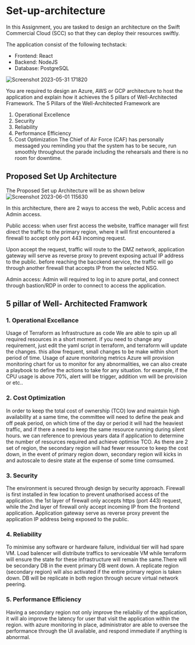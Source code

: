 # Set-up-architecture

In this Assignment, you are tasked to design an architecture on the Swift Commercial Cloud (SCC) so that they can deploy their resources swiftly.

The application consist of the following techstack:
- Frontend: React
- Backend: NodeJS
- Database: PostgreSQL

![Screenshot 2023-05-31 171820](https://github.com/ngshukun/Set-up-architecture/assets/68421074/1733e0d8-4df4-485b-bd72-51d6750ba4b3)


You are required to design an Azure, AWS or GCP architecture to host the
application and explain how it achieves the 5 pillars of Well-Architected Framework.
The 5 Pillars of the Well-Architected Framework are
1) Operational Excellence
2) Security
3) Reliability
4) Performance Efficiency
5) Cost Optimization
The Chief of Air Force (CAF) has personally messaged you reminding you that the
system has to be secure, run smoothly throughout the parade including the
rehearsals and there is no room for downtime.

## Proposed Set Up Architecture

The Proposed Set up Architecture will be as shown below
![Screenshot 2023-06-01 115630](https://github.com/ngshukun/Set-up-architecture/assets/68421074/f6b9ca5f-4f23-4b08-978a-602c6df16ec4)


In this architecture, there are 2 ways to access the web, 
Public access and Admin access.

Public access:
when user first access the website, traffice manager will first direct the traffic to the primary region, where it will first encountered a firewall to accept only port 443 incoming request. 

Upon accept the request, traffic will route to the DMZ network, application gateway will serve as reverse proxy to prevent exposing actual IP address to the public. before reaching the bacckend service, the traffic will go through another firewall that accepts IP from the selected NSG.

Admin access:
Admin will required to log in to azure portal, and connect through bastion/RDP in order to connect to access the application.

## 5 pillar of Well- Architected Framwork

### 1. Operational Excellance 
Usage of Terraform as Infrastructure as code
We are able to spin up all required resources in a short moment. if you need to change any requirement, just edit the yaml script in terraform, and terraform will update the changes. this allow frequent, small changes to be make within short period of time.
Usage of azure monitoring metrics
Azure will provision monitoring chart for us to monitor for any abnormalities, we can also create a playbook to define the actions to take for any situation. for example, if the CPU usage is above 70%, alert willl be trigger, addition vm will be provision or etc..

### 2. Cost Optimization 
In order to keep the total cost of ownership (TCO) low and maintain high availability at a same time, the committee will need to define the peak and off peak period, on which time of the day or period it will had the heaviest traffic, and if there a need to keep the same resource running during silent hours. we can reference to previous years data if application to determine the number of resources required and achieve optimise TCO. As there are 2 set of region, the secondary region will had fewer resource to keep the cost down, in the event of primary region down, secondary region will kicks in and autoscale to desire state at the expense of some time comsumed.

### 3. Security
The environment is secured through design by security approach. Firewall is first installed in few location to prevent unathorised access of the application. the 1st layer of firewall only accepts https (port 443) request, while the 2nd layer of firewall only accept incoming IP from the frontend application. Application gateway serve as reverse proxy prevent the application IP address being exposed to the public. 

### 4. Reliability
To minimise any software or hardware failure, individual tier will had spare VM. Load balencer will distribute traffics to serviceable VM while terraform will ensure the state for these infrastructure will remain the same.There will be secondary DB in the event primary DB went down. A replicate region (secondary region) will also activated if the entire primary region is taken down. DB will be replicate in both region through secure virtual network peering.

### 5. Performance Efficiency
Having a secondary region not only improve the reliabiliy of the application, it will alo improve the latency for user that visit the application within the region. with azure monitoring in place, administrator are able to oversee the performance through the UI available, and respond immediate if anything is abnormal.
